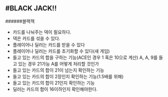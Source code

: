 #BLACK JACK!!
-------------
######블랙잭 

- 카드를 나눠주는 덱이 필요하다.
- 덱은 카드를 섞을 수 있다.
- 플레이어나 딜러는 카드를 받을 수 있다
- 플레이어나 딜러는 카드를 초기화할 수 있다(새 게임)
- 들고 있는 카드의 합을 구하는 기능(ACE인 경우 1 혹은 10으로 계산)
A, A, 9를 들고 있는 경우 21가능 A를 어떻게 처리할 것인가
- 들고 있는 카드의 합이 21이 넘는지 확인하는 기능
- 들고 있는 카드의 합이 2장인지 확인하는 기능(1.5배를 위해)
- 들고 있는 카드의 합이 21인지 확인하는 기능
- 딜러는 카드의 합이 16이하인지 확인해야한다.
